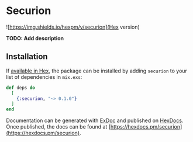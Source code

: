 # Securion

![https://img.shields.io/hexpm/v/securion](Hex version)

**TODO: Add description**

## Installation

If [available in Hex](https://hex.pm/docs/publish), the package can be installed
by adding `securion` to your list of dependencies in `mix.exs`:

```elixir
def deps do
  [
    {:securion, "~> 0.1.0"}
  ]
end
```

Documentation can be generated with [ExDoc](https://github.com/elixir-lang/ex_doc)
and published on [HexDocs](https://hexdocs.pm). Once published, the docs can
be found at [https://hexdocs.pm/securion](https://hexdocs.pm/securion).
